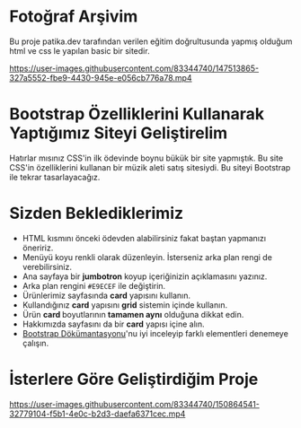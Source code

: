 # Fotoğraf Arşivim

Bu proje patika.dev tarafından verilen eğitim doğrultusunda yapmış olduğum html ve css le yapılan basic bir sitedir.

https://user-images.githubusercontent.com/83344740/147513865-327a5552-fbe9-4430-945e-e056cb776a78.mp4


# Bootstrap Özelliklerini Kullanarak Yaptığımız Siteyi Geliştirelim

Hatırlar mısınız CSS'in ilk ödevinde boynu bükük bir site yapmıştık. Bu site CSS'in özelliklerini kullanan bir müzik aleti satış sitesiydi. Bu siteyi Bootstrap ile tekrar tasarlayacağız.

# Sizden Beklediklerimiz


<ul><li>HTML kısmını önceki ödevden alabilirsiniz fakat baştan yapmanızı öneririz.</li><li>Menüyü koyu renkli olarak düzenleyin. İsterseniz arka plan rengi de verebilirsiniz.</li><li>Ana sayfaya bir <strong>jumbotron</strong> koyup içeriğinizin açıklamasını yazınız.</li><li>Arka plan rengini <code>#E9ECEF</code> ile değiştirin.</li><li>Ürünlerimiz sayfasında <strong>card</strong> yapısını kullanın.</li><li>Kullandığınız <strong>card</strong> yapısını <strong>grid</strong> sistemin içinde kullanın.</li><li>Ürün <strong>card </strong>boyutlarının <strong>tamamen aynı</strong> olduğuna dikkat edin.</li><li>Hakkımızda sayfasını da bir <strong>card</strong> yapısı içine alın.</li><li><a href="https://getbootstrap.com/docs/4.5/getting-started/introduction/" rel="noopener noreferrer" target="_blank">Bootstrap Dökümantasyonu</a>'nu iyi inceleyip farklı elementleri denemeye çalışın.</li></ul>

# İsterlere Göre Geliştirdiğim Proje


https://user-images.githubusercontent.com/83344740/150864541-32779104-f5b1-4e0c-b2d3-daefa6371cec.mp4




